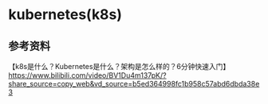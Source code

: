 # kubernetes(k8s)







## 参考资料

【k8s是什么？Kubernetes是什么？架构是怎么样的？6分钟快速入门】 https://www.bilibili.com/video/BV1Du4m137pK/?share_source=copy_web&vd_source=b5ed364998fc1b958c57abd6dbda38e3